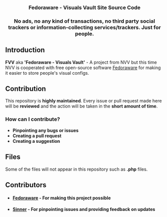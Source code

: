 <h3 align="center">Fedoraware - Visuals Vault Site Source Code</h3>

<h3 align="center"> No ads, no any kind of transactions, no third party social trackers or information-collecting services/trackers. Just for people. </h3>

## Introduction

**FVV** aka **'Fedoraware - Visuals Vault'** - A project from NVV but this time NVV is cooperated with free open-source software [Fedoraware](https://github.com/Fedoraware/Fedoraware) for making it easier to store people's visual configs.

## Contribution
This repository is **highly maintained**. Every issue or pull request made here will be **reviewed** and the action will be taken in the **short amount of time**.

### How can I contribute?
- **Pinpointing any bugs or issues**
- **Creating a pull request**
- **Creating a suggestion**

## Files
Some of the files will not appear in this repository such as **.php** files.

## Contributors
- #### [Fedoraware](https://github.com/Fedoraware/Fedoraware) - For making this project possible
- #### [Sinner](https://github.com/SinnerK0N) - For pinpointing issues and providing feedback on updates
